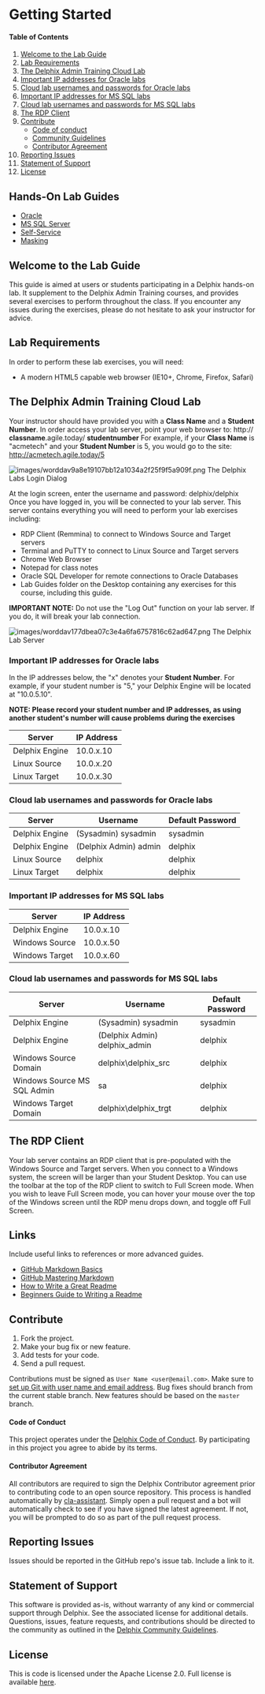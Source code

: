 # Getting Started

#### Table of Contents
1. [Welcome to the Lab Guide](#welcome)
2. [Lab Requirements](#requirements)
3. [The Delphix Admin Training Cloud Lab](#traininglab)
4. [Important IP addresses for Oracle labs](#oracleipaddresses)
5. [Cloud lab usernames and passwords for Oracle labs](#oraclecreds)
6. [Important IP addresses for MS SQL labs](#mssqlipaddresses)
7. [Cloud lab usernames and passwords for MS SQL labs](#mssqlcreds)
8. [The RDP Client](#rdpclient)
9. [Contribute](#contribute)
    *   [Code of conduct](#code-of-conduct)
    *   [Community Guidelines](#community-guidelines)
    *   [Contributor Agreement](#contributor-agreement)
10.  [Reporting Issues](#reporting-issues)
11.  [Statement of Support](#statement-of-support)
12.  [License](#license)

## Hands-On Lab Guides
 * [Oracle](/oracle-admin/INSTRUCTIONS.md)
 * [MS SQL Server](/mssql-admin/INSTRUCTIONS.md)
 * [Self-Service](/self-service/INSTRUCTIONS.md)
 * [Masking ](/masking/INSTRUCTIONS.md)

## <a id="welcome"></a>Welcome to the Lab Guide

This guide is aimed at users or students participating in a Delphix hands-on lab.
It supplement to the Delphix Admin Training courses,
and provides several exercises to perform throughout the class. If you
encounter any issues during the exercises, please do not hesitate to ask your
instructor for advice.

## <a id="requirements"></a>Lab Requirements

In order to perform these lab exercises, you will need:

  * A modern HTML5 capable web browser (IE10+, Chrome, Firefox, Safari)

## <a id="traininglab"></a>The Delphix Admin Training Cloud Lab

Your instructor should have provided you with a **Class Name** and a **Student
Number**. In order access your lab server, point your web browser to: http://
**classname**.agile.today/ **studentnumber**
For example, if your **Class Name** is  "acmetech" and your **Student Number**
is 5, you would go to the site: http://acmetech.agile.today/5

![images/worddav9a8e19107bb12a1034a2f25f9f5a909f.png](images/worddav9a8e19107bb12a1034a2f25f9f5a909f.png)
The Delphix Labs Login Dialog

At the login screen, enter the username and password: delphix/delphix
Once you have logged in, you will be connected to your lab server. This server
contains everything you will need to perform your lab exercises including:

  * RDP Client (Remmina) to connect to Windows Source and Target servers
  * Terminal and PuTTY to connect to Linux Source and Target servers
  * Chrome Web Browser
  * Notepad for class notes
  *	Oracle SQL Developer for remote connections to Oracle Databases
  * Lab Guides folder on the Desktop containing any exercises for this course, including this guide.

**IMPORTANT NOTE:** Do not use the  "Log Out" function on your lab server. If
you do, it will break your lab connection.


![images/worddav177dbea07c3e4a6fa6757816c62ad647.png](images/worddav177dbea07c3e4a6fa6757816c62ad647.png)
The Delphix Lab Server

### <a id="oracleipaddresses"></a>Important IP addresses for Oracle labs

In the IP addresses below, the "x" denotes your **Student Number**. For
example, if your student number is  "5," your Delphix Engine will be located at "10.0.5.10".

**NOTE: Please record your student number and IP addresses, as using another student's number will cause problems during the exercises**

Server  | IP Address
------- | -----------
Delphix Engine | 10.0.x.10
Linux Source | 10.0.x.20
Linux Target| 10.0.x.30

### <a id="oraclecreds"></a>Cloud lab usernames and passwords for Oracle labs

Server | Username | Default Password
------ | -- | ----------
Delphix Engine | (Sysadmin) sysadmin | sysadmin
Delphix Engine | (Delphix Admin) admin | delphix
Linux Source | delphix |delphix
Linux Target | delphix |delphix

### <a id="mssqlipaddresses"></a>Important IP addresses for MS SQL labs

Server  | IP Address
------- | -----------
Delphix Engine | 10.0.x.10
Windows Source | 10.0.x.50
Windows Target| 10.0.x.60


### <a id="mssqlcreds"></a>Cloud lab usernames and passwords for MS SQL labs

Server | Username | Default Password
------ | -------- | ----------
Delphix Engine | (Sysadmin) sysadmin | sysadmin
Delphix Engine | (Delphix Admin) delphix_admin | delphix
Windows Source Domain |  delphix\delphix_src |delphix
Windows Source MS SQL Admin|  sa |delphix
Windows Target Domain | delphix\delphix_trgt |delphix

## <a id="rdpclient"></a>The RDP Client

Your lab server contains an RDP client that is pre-populated with the
Windows Source and Target servers. When you connect to a Windows system, the
screen will be larger than your Student Desktop. You can use the toolbar at
the top of the RDP client to switch to Full Screen mode. When you wish to
leave Full Screen mode, you can hover your mouse over the top of the Windows
screen until the RDP menu drops down, and toggle off Full Screen.

## <a id="links"></a>Links

Include useful links to references or more advanced guides.
*   [GitHub Markdown Basics](https://help.github.com/articles/basic-writing-and-formatting-syntax/)
*   [GitHub Mastering Markdown](https://guides.github.com/features/mastering-markdown/)
*   [How to Write a Great Readme](https://dbader.org/blog/write-a-great-readme-for-your-github-project)
*   [Beginners Guide to Writing a Readme](https://medium.com/@meakaakka/a-beginners-guide-to-writing-a-kickass-readme-7ac01da88ab3)

## <a id="contribute"></a>Contribute

1.  Fork the project.
2.  Make your bug fix or new feature.
3.  Add tests for your code.
4.  Send a pull request.

Contributions must be signed as `User Name <user@email.com>`. Make sure to [set up Git with user name and email address](https://git-scm.com/book/en/v2/Getting-Started-First-Time-Git-Setup). Bug fixes should branch from the current stable branch. New features should be based on the `master` branch.

#### <a id="code-of-conduct"></a>Code of Conduct

This project operates under the [Delphix Code of Conduct](https://delphix.github.io/code-of-conduct.html). By participating in this project you agree to abide by its terms.

#### <a id="contributor-agreement"></a>Contributor Agreement

All contributors are required to sign the Delphix Contributor agreement prior to contributing code to an open source repository. This process is handled automatically by [cla-assistant](https://cla-assistant.io/). Simply open a pull request and a bot will automatically check to see if you have signed the latest agreement. If not, you will be prompted to do so as part of the pull request process.


## <a id="reporting_issues"></a>Reporting Issues

Issues should be reported in the GitHub repo's issue tab. Include a link to it.

## <a id="statement-of-support"></a>Statement of Support

This software is provided as-is, without warranty of any kind or commercial support through Delphix. See the associated license for additional details. Questions, issues, feature requests, and contributions should be directed to the community as outlined in the [Delphix Community Guidelines](https://delphix.github.io/community-guidelines.html).

## <a id="license"></a>License

This is code is licensed under the Apache License 2.0. Full license is available [here](./LICENSE).
